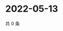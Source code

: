 # 2022-05-13

共 0 条

<!-- BEGIN WEIBO -->
<!-- 最后更新时间 Fri May 13 2022 22:23:28 GMT+0800 (China Standard Time) -->

<!-- END WEIBO -->

